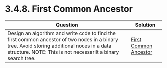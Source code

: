 # 3.4.8. First Common Ancestor
| **Question** | **Solution** |
|--------------|--------------|
| Design an algorithm and write code to find the first common ancestor of two nodes in a binary tree. Avoid storing additional nodes in a data structure. NOTE: This is not necessarilt a binary search tree. | [First Common Ancestor](./) |